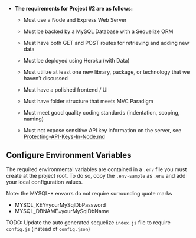 - **The requirements for Project #2 are as follows:**

  - Must use a Node and Express Web Server

  - Must be backed by a MySQL Database with a Sequelize ORM

  - Must have both GET and POST routes for retrieving and adding new data

  - Must be deployed using Heroku (with Data)

  - Must utilize at least one new library, package, or technology that we haven’t discussed

  - Must have a polished frontend / UI

  - Must have folder structure that meets MVC Paradigm

  - Must meet good quality coding standards (indentation, scoping, naming)

  - Must not expose sensitive API key information on the server, see [Protecting-API-Keys-In-Node.md](../../../../01-Class-Content/10-nodejs/03-Supplemental/Protecting-API-Keys-In-Node.md)

## Configure Environment Variables

The required environmental variables are contained in a `.env` file you must create at the project root. To do so, copy the `.env-sample` as `.env` and add your local configuration values.

Note: the MYSQL-\* envarrs do not require surrounding quote marks

- MYSQL_KEY=yourMySqlDbPassword
- MYSQL_DBNAME=yourMySqlDbName

TODO: Update the auto generated sequelize `index.js` file to require `config.js` (instead of `config.json`)

